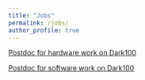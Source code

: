 ```yaml
---
title: "Jobs"
permalink: /jobs/
author_profile: true
---
```


[Postdoc for hardware work on Dark100](
https://jobs.ruhr-uni-bochum.de/jobposting/7c205405c376c089343e17c3c360739519cee3520?ref=homepage)

[Postdoc for software work on Dark100](
https://jobs.ruhr-uni-bochum.de/jobposting/e3b833afc66c17af1eb45d9c563a2885292abd8d0?ref=homepage)